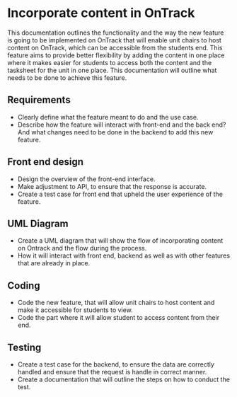 # Incorporate content in OnTrack

This documentation outlines the functionality and the way the new feature is going to be implemented on OnTrack that will enable unit chairs to host content on OnTrack, which can be accessible from the students end. This feature aims to provide better flexibility by adding the content in one place where it makes easier for students to access both the content and the tasksheet for the unit in one place. This documentation will outline what needs to be done to achieve this feature.

## Requirements

- Clearly define what the feature meant to do and the use case.
- Describe how the feature will interact with front-end and the back end? And what changes need to be done in the backend to add this new feature.

## Front end design

- Design the overview of the front-end interface.
- Make adjustment to API, to ensure that the response is accurate.
- Create a test case for front end that upheld the user experience of the feature.

## UML Diagram

- Create a UML diagram that will show the flow of incorporating content on Ontrack and the flow during the process.
- How it will interact with front end, backend as well as with other features that are already in place.

## Coding

- Code the new feature, that will allow unit chairs to host content and make it accessible for students to view.
- Code the part where it will allow student to access content from their end.

## Testing

- Create a test case for the backend, to ensure the data are correctly handled and ensure that the request is handle in correct manner.
- Create a documentation that will outline the steps on how to conduct the test.
